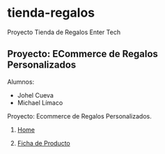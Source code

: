 # tienda-regalos
Proyecto Tienda de Regalos Enter Tech

## Proyecto: ECommerce de Regalos Personalizados

Alumnos:
* Johel Cueva
* Michael Límaco

Proyecto: Ecommerce de Regalos Personalizados.

1. [Home](https://docs.google.com/drawings/d/1ejVRp3cbV7igQoFMcTSZVOsZOx6NlXL2_fL_LplKMqg/edit)

2. [Ficha de Producto](https://docs.google.com/drawings/d/1RVUIKgsvOAwfhx2Er7Mte0PmF6RZln2nYF_22RYStLE/edit)